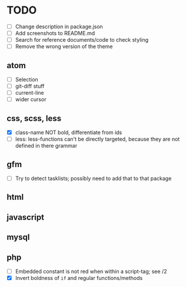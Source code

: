 # TODO

- [ ] Change description in package.json
- [ ] Add screenshots to README.md
- [ ] Search for reference documents/code to check styling
- [ ] Remove the wrong version of the theme

## atom

- [ ] Selection
- [ ] git-diff stuff
- [ ] current-line
- [ ] wider cursor

## css, scss, less

- [x] class-name NOT bold, differentiate from ids
- [ ] less: less-functions can't be directly targeted, because they are not defined in there grammar

## gfm

- [ ] Try to detect tasklists; possibly need to add that to that package

## html

## javascript

## mysql

## php

- [ ] Embedded constant is not red when within a script-tag; see /2
- [x] Invert boldness of `if` and regular functions/methods
